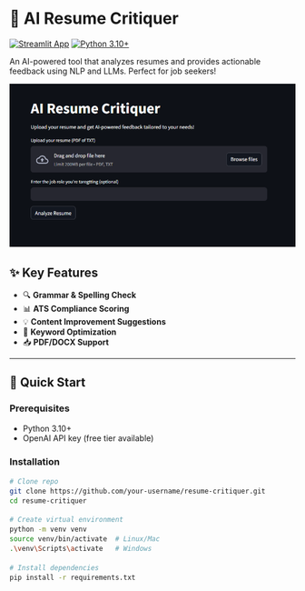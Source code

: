 # 📝 AI Resume Critiquer 

[![Streamlit App](https://static.streamlit.io/badges/streamlit_badge_black_white.svg)](https://your-app-name.streamlit.app)
[![Python 3.10+](https://img.shields.io/badge/python-3.10+-blue.svg)](https://www.python.org/downloads/)


An AI-powered tool that analyzes resumes and provides actionable feedback using NLP and LLMs. Perfect for job seekers!

<div align="center">
  <!-- Replace with your demo GIF -->
  <img src="assets/demo.png" alt="Resume Critiquer Demo" width="800">
</div>

## ✨ Key Features

- 🔍 **Grammar & Spelling Check**  
- 📊 **ATS Compliance Scoring**  
- 💡 **Content Improvement Suggestions**  
- 🎯 **Keyword Optimization**  
- 📥 **PDF/DOCX Support**  

---

## 🚀 Quick Start

### Prerequisites
- Python 3.10+
- OpenAI API key (free tier available)

### Installation
```bash
# Clone repo
git clone https://github.com/your-username/resume-critiquer.git
cd resume-critiquer

# Create virtual environment
python -m venv venv
source venv/bin/activate  # Linux/Mac
.\venv\Scripts\activate   # Windows

# Install dependencies
pip install -r requirements.txt